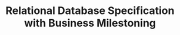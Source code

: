 ---
title: Relational Database Specification with Business Milestoning
description: Example of database specification with Business Milestoning.
---